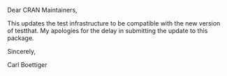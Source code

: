 Dear CRAN Maintainers,

This updates the test infrastructure to be compatible with the new version of testthat. My apologies for the delay in submitting the update to this package. 

Sincerely,

Carl Boettiger

